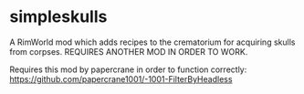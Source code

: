 # simpleskulls
A RimWorld mod which adds recipes to the crematorium for acquiring skulls from corpses. REQUIRES ANOTHER MOD IN ORDER TO WORK.

Requires this mod by papercrane in order to function correctly: https://github.com/papercrane1001/-1001-FilterByHeadless
